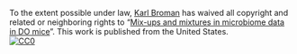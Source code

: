 To the extent possible under law,
[Karl Broman](http://github.com/kbroman) has waived all copyright and
related or neighboring rights to
&ldquo;[Mix-ups and mixtures in microbiome data in DO mice](https://github.com/kbroman/Talk_CTC2019)&rdquo;.
This work is published from the United States.
<br/>
[![CC0](http://i.creativecommons.org/p/zero/1.0/88x31.png)](http://creativecommons.org/publicdomain/zero/1.0/)
